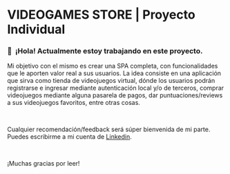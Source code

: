 # **VIDEOGAMES STORE** | Proyecto Individual

<h3> 🙂 &nbsp;¡Hola! Actualmente estoy trabajando en este proyecto.</h3>
<p>Mi objetivo con el mismo es crear una SPA completa, con funcionalidades que le aporten valor real a sus usuarios. La idea consiste en una aplicación que sirva como tienda de videojuegos virtual, dónde los usuarios podrán registrarse e ingresar mediante autenticación local y/o de terceros, comprar videojuegos mediante alguna pasarela de pagos, dar puntuaciones/reviews a sus videojuegos favoritos, entre otras cosas.</p>

</br>
<p>Cualquier recomendación/feedback será súper bienvenida de mi parte. Puedes escribirme a mi cuenta de <a href="https://www.linkedin.com/in/santiocampo/" target="_blank">Linkedin</a>.</p> 
</br>
<p> ¡Muchas gracias por leer!</p>
